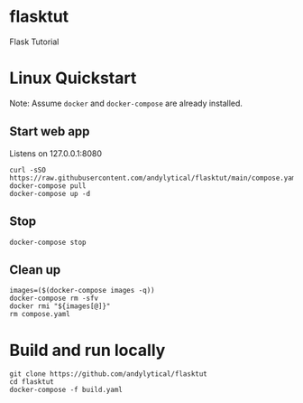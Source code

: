 # flasktut
Flask Tutorial

# Linux Quickstart
Note: Assume `docker` and `docker-compose` are already installed.

## Start web app
Listens on 127.0.0.1:8080
```
curl -sSO https://raw.githubusercontent.com/andylytical/flasktut/main/compose.yaml 
docker-compose pull
docker-compose up -d
```

## Stop
```
docker-compose stop
```

## Clean up
```
images=($(docker-compose images -q))
docker-compose rm -sfv
docker rmi "${images[@]}"
rm compose.yaml
```

# Build and run locally
```
git clone https://github.com/andylytical/flasktut
cd flasktut
docker-compose -f build.yaml
```
